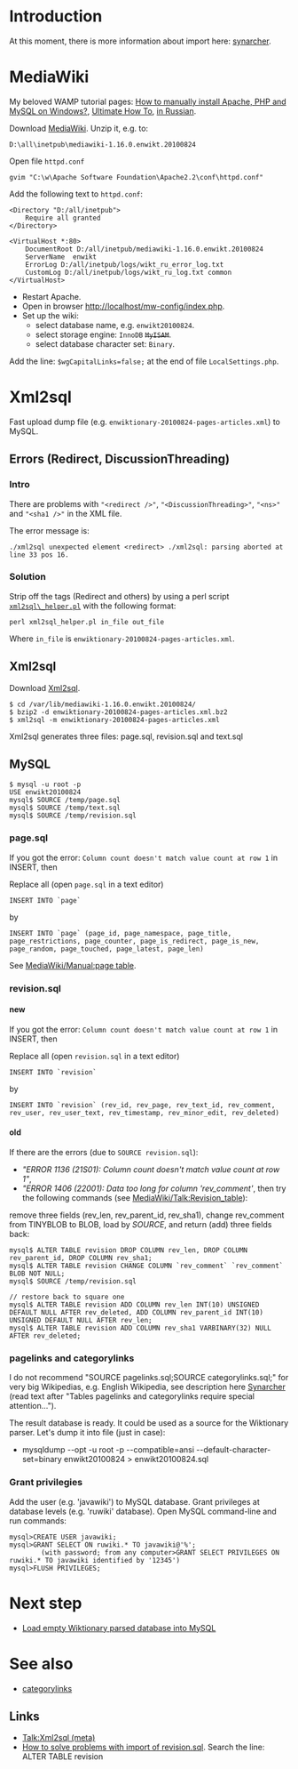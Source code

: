 # Introduction #

At this moment, there is more information about import here: [synarcher](http://synarcher.sourceforge.net).

# MediaWiki #

My beloved WAMP tutorial pages:
[How to manually install Apache, PHP and MySQL on Windows?](http://superuser.com/questions/748117/how-to-manually-install-apache-php-and-mysql-on-windows),
[Ultimate How To](http://fastec.altervista.org/Apache_PHP_MySQL.php),
[in Russian](http://www.softtime.ru/article/index.php?id_article=95).

Download [MediaWiki](http://www.mediawiki.org/wiki/MediaWiki). Unzip it, e.g. to:
```
D:\all\inetpub\mediawiki-1.16.0.enwikt.20100824 
```
Open file `httpd.conf`
```
gvim "C:\w\Apache Software Foundation\Apache2.2\conf\httpd.conf" 
```
Add the following text to `httpd.conf`:
```
<Directory "D:/all/inetpub">
    Require all granted
</Directory>

<VirtualHost *:80>
    DocumentRoot D:/all/inetpub/mediawiki-1.16.0.enwikt.20100824
    ServerName  enwikt
    ErrorLog D:/all/inetpub/logs/wikt_ru_error_log.txt
    CustomLog D:/all/inetpub/logs/wikt_ru_log.txt common
</VirtualHost>
```
  * Restart Apache.
  * Open in browser [http://localhost/mw-config/index.php](http://localhost/mw-config/index.php).
  * Set up the wiki:
    * select database name, e.g. `enwikt20100824`.
    * select storage engine: `InnoDB` <s><code>MyISAM</code></s>.
    * select database character set: `Binary`.

Add the line: `$wgCapitalLinks=false;` at the end of file `LocalSettings.php`.

# Xml2sql #
Fast upload dump file (e.g. `enwiktionary-20100824-pages-articles.xml`) to MySQL.

## Errors (Redirect, DiscussionThreading) ##

### Intro ###

There are problems with `"<redirect />"`, `"<DiscussionThreading>"`, `"<ns>"` and `"<sha1 />"` in the XML file.

The error message is:
```
./xml2sql unexpected element <redirect> ./xml2sql: parsing aborted at line 33 pos 16.
```

### Solution ###

Strip off the tags (Redirect and others) by using a perl script [`xml2sql\_helper.pl`](http://wikokit.googlecode.com/svn/trunk/wikt_parser/doc/xml2sql_helper/xml2sql_helper.pl) with the following format:
```
perl xml2sql_helper.pl in_file out_file
```
Where `in_file` is `enwiktionary-20100824-pages-articles.xml`.

## Xml2sql ##
Download [Xml2sql](http://meta.wikimedia.org/wiki/Xml2sql).
```
$ cd /var/lib/mediawiki-1.16.0.enwikt.20100824/
$ bzip2 -d enwiktionary-20100824-pages-articles.xml.bz2
$ xml2sql -m enwiktionary-20100824-pages-articles.xml
```
Xml2sql generates three files: page.sql, revision.sql and text.sql

## MySQL ##
```
$ mysql -u root -p
USE enwikt20100824
mysql$ SOURCE /temp/page.sql
mysql$ SOURCE /temp/text.sql
mysql$ SOURCE /temp/revision.sql 
```

### page.sql ###

If you got the error: `Column count doesn't match value count at row 1` in INSERT, then

Replace all (open `page.sql` in a text editor)
```
INSERT INTO `page`
```

by
```
INSERT INTO `page` (page_id, page_namespace, page_title, page_restrictions, page_counter, page_is_redirect, page_is_new, page_random, page_touched, page_latest, page_len) 
```

See [MediaWiki/Manual:page table](https://www.mediawiki.org/wiki/Manual:Page_table).

### revision.sql ###

#### new ####
If you got the error: `Column count doesn't match value count at row 1` in INSERT, then

Replace all (open `revision.sql` in a text editor)
```
INSERT INTO `revision`
```

by
```
INSERT INTO `revision` (rev_id, rev_page, rev_text_id, rev_comment, rev_user, rev_user_text, rev_timestamp, rev_minor_edit, rev_deleted)
```


#### old ####
If there are the errors (due to `SOURCE revision.sql`):
  * _"ERROR 1136 (21S01): Column count doesn't match value count at row 1"_,
  * _"ERROR 1406 (22001): Data too long for column 'rev\_comment'_,
then try the following commands (see [MediaWiki/Talk:Revision\_table](http://www.mediawiki.org/wiki/Talk:Revision_table#Problem%20with%20import%20wiki%20to%20MySQL)):

remove three fields (rev\_len, rev\_parent\_id, rev\_sha1), change rev\_comment from TINYBLOB to BLOB, load by _SOURCE_, and return (add) three fields back:
```
mysql$ ALTER TABLE revision DROP COLUMN rev_len, DROP COLUMN rev_parent_id, DROP COLUMN rev_sha1; 
mysql$ ALTER TABLE revision CHANGE COLUMN `rev_comment` `rev_comment` BLOB NOT NULL;
mysql$ SOURCE /temp/revision.sql

// restore back to square one
mysql$ ALTER TABLE revision ADD COLUMN rev_len INT(10) UNSIGNED DEFAULT NULL AFTER rev_deleted, ADD COLUMN rev_parent_id INT(10) UNSIGNED DEFAULT NULL AFTER rev_len;
mysql$ ALTER TABLE revision ADD COLUMN rev_sha1 VARBINARY(32) NULL AFTER rev_deleted;
```

### pagelinks and categorylinks ###

I do not recommend "SOURCE pagelinks.sql;SOURCE categorylinks.sql;" for very big Wikipedias, e.g. English Wikipedia, see description here [Synarcher](http://synarcher.sourceforge.net/#install_linux) (read text after "Tables pagelinks and categorylinks require special attention...").

The result database is ready. It could be used as a source for the Wiktionary parser. Let's dump it into file (just in case):

  * mysqldump --opt -u root -p --compatible=ansi --default-character-set=binary enwikt20100824 > enwikt20100824.sql

### Grant privilegies ###
Add the user (e.g. 'javawiki') to MySQL database. Grant privileges at database levels (e.g. 'ruwiki' database). Open MySQL command-line and run commands:
```
mysql>CREATE USER javawiki;
mysql>GRANT SELECT ON ruwiki.* TO javawiki@'%';
        (with password; from any computer>GRANT SELECT PRIVILEGES ON ruwiki.* TO javawiki identified by '12345')
mysql>FLUSH PRIVILEGES;
```

# Next step #
  * [Load empty Wiktionary parsed database into MySQL](File_wikt_parsed_empty_sql.md)

# See also #
  * [categorylinks](categorylinks.md)

## Links ##
  * [Talk:Xml2sql (meta)](http://meta.wikimedia.org/wiki/Talk:Xml2sql)
  * [How to solve problems with import of revision.sql](http://synarcher.sourceforge.net). Search the line: ALTER TABLE revision